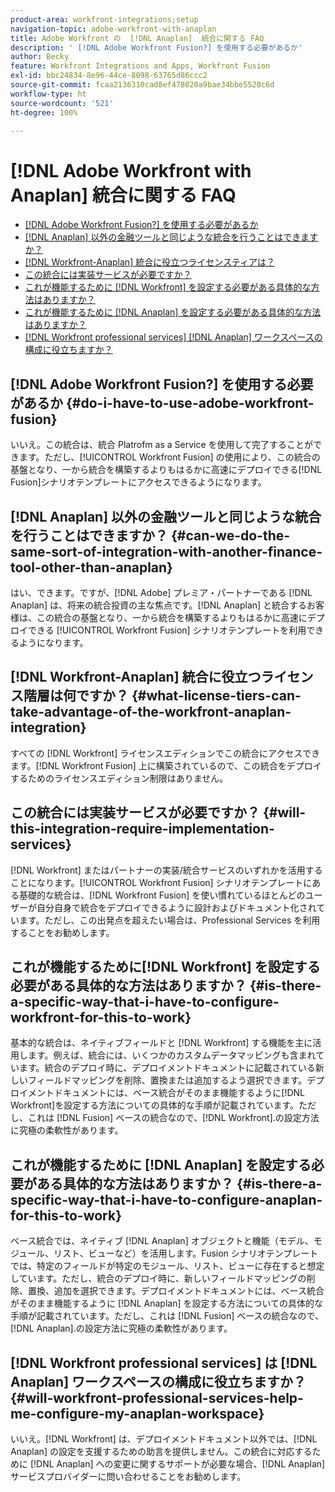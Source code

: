 ```yaml
---
product-area: workfront-integrations;setup
navigation-topic: adobe-workfront-with-anaplan
title: Adobe Workfront の  [!DNL Anaplan]  統合に関する FAQ
description: ' [!DNL Adobe Workfront Fusion?] を使用する必要があるか'
author: Becky
feature: Workfront Integrations and Apps, Workfront Fusion
exl-id: bbc24834-8e96-44ce-8098-63765d86ccc2
source-git-commit: fcaa2136310cad8ef478020a9bae34bbe5520c6d
workflow-type: ht
source-wordcount: '521'
ht-degree: 100%

---
```


# [!DNL Adobe Workfront with Anaplan] 統合に関する FAQ

* [ [!DNL Adobe Workfront Fusion?] を使用する必要があるか](#do-i-have-to-use-adobe-workfront-fusion)
* [ [!DNL Anaplan] 以外の金融ツールと同じような統合を行うことはできますか？](#can-we-do-the-same-sort-of-integration-with-another-finance-tool-other-than-anaplan)
* [ [!DNL Workfront-Anaplan]  統合に役立つライセンスティアは？](#what-license-tiers-can-take-advantage-of-the-workfront-anaplan-integration)
* [この統合には実装サービスが必要ですか？](#will-this-integration-require-implementation-services)
* [これが機能するために [!DNL Workfront] を設定する必要がある具体的な方法はありますか？](#is-there-a-specific-way-that-i-have-to-configure-workfront-for-this-to-work)
* [これが機能するために [!DNL Anaplan] を設定する必要がある具体的な方法はありますか？](#is-there-a-specific-way-that-i-have-to-configure-anaplan-for-this-to-work)
* [ [!DNL Workfront professional services]  [!DNL Anaplan]  ワークスペースの構成に役立ちますか？](#will-workfront-professional-services-help-me-configure-my-anaplan-workspace)

## [!DNL Adobe Workfront Fusion?] を使用する必要があるか {#do-i-have-to-use-adobe-workfront-fusion}

いいえ。この統合は、統合 Platrofm as a Service を使用して完了することができます。ただし、[!UICONTROL Workfront Fusion] の使用により、この統合の基盤となり、一から統合を構築するよりもはるかに高速にデプロイできる[!DNL Fusion]シナリオテンプレートにアクセスできるようになります。

## [!DNL Anaplan] 以外の金融ツールと同じような統合を行うことはできますか？ {#can-we-do-the-same-sort-of-integration-with-another-finance-tool-other-than-anaplan}

はい、できます。ですが、[!DNL Adobe] プレミア・パートナーである [!DNL Anaplan] は、将来の統合投資の主な焦点です。[!DNL Anaplan] と統合するお客様は、この統合の基盤となり、一から統合を構築するよりもはるかに高速にデプロイできる [!UICONTROL Workfront Fusion] シナリオテンプレートを利用できるようになります。

## [!DNL Workfront-Anaplan] 統合に役立つライセンス階層は何ですか？ {#what-license-tiers-can-take-advantage-of-the-workfront-anaplan-integration}

すべての [!DNL Workfront] ライセンスエディションでこの統合にアクセスできます。[!DNL Workfront Fusion] 上に構築されているので、この統合をデプロイするためのライセンスエディション制限はありません。

## この統合には実装サービスが必要ですか？ {#will-this-integration-require-implementation-services}

[!DNL Workfront] またはパートナーの実装/統合サービスのいずれかを活用することになります。[!UICONTROL Workfront Fusion] シナリオテンプレートにある基礎的な統合は、[!DNL Workfront Fusion] を使い慣れているほとんどのユーザーが自分自身で統合をデプロイできるように設計およびドキュメント化されています。ただし、この出発点を超えたい場合は、Professional Services を利用することをお勧めします。

## これが機能するために[!DNL Workfront] を設定する必要がある具体的な方法はありますか？ {#is-there-a-specific-way-that-i-have-to-configure-workfront-for-this-to-work}

基本的な統合は、ネイティブフィールドと [!DNL Workfront] する機能を主に活用します。例えば、統合には、いくつかのカスタムデータマッピングも含まれています。統合のデプロイ時に、デプロイメントドキュメントに記載されている新しいフィールドマッピングを削除、置換または追加するよう選択できます。デプロイメントドキュメントには、ベース統合がそのまま機能するように[!DNL Workfront]を設定する方法についての具体的な手順が記載されています。ただし、これは [!DNL Fusion] ベースの統合なので、[!DNL Workfront].の設定方法に究極の柔軟性があります。

## これが機能するために [!DNL Anaplan] を設定する必要がある具体的な方法はありますか？ {#is-there-a-specific-way-that-i-have-to-configure-anaplan-for-this-to-work}

ベース統合では、ネイティブ [!DNL Anaplan] オブジェクトと機能（モデル、モジュール、リスト、ビューなど）を活用します。Fusion シナリオテンプレートでは、特定のフィールドが特定のモジュール、リスト、ビューに存在すると想定しています。ただし、統合のデプロイ時に、新しいフィールドマッピングの削除、置換、追加を選択できます。デプロイメントドキュメントには、ベース統合がそのまま機能するように [!DNL Anaplan] を設定する方法についての具体的な手順が記載されています。ただし、これは [!DNL Fusion] ベースの統合なので、[!DNL Anaplan].の設定方法に究極の柔軟性があります。

## [!DNL Workfront professional services] は [!DNL Anaplan] ワークスペースの構成に役立ちますか？ {#will-workfront-professional-services-help-me-configure-my-anaplan-workspace}

いいえ。[!DNL Workfront] は、デプロイメントドキュメント以外では、[!DNL Anaplan] の設定を支援するための助言を提供しません。この統合に対応するために [!DNL Anaplan] への変更に関するサポートが必要な場合、[!DNL Anaplan] サービスプロバイダーに問い合わせることをお勧めします。
